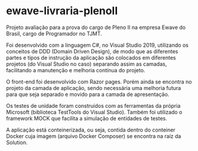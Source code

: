 # ewave-livraria-plenoII
Projeto avaliação para a prova do cargo de Pleno II na empresa Ewave do Brasil, cargo de Programador no TJMT.


Foi desenvolvido com a linguagem C#, no Visual Studio 2019, utilizando os conceitos de DDD (Domain Driven Design), de modo que as diferentes partes e tipos de instrução da aplicação são colocados em diferentes projetos (do Visual Studio no caso) separando assim as camadas, facilitando a manutenção e melhoria contínua do projeto.

O front-end foi desenvolvido com Razor pages. Porém ainda se encontra no projeto da camada de aplicação, sendo necessária uma melhoria futura para que seja separado e movido para a camada de apresentação.

Os testes de unidade foram construídos com as ferramentas da própria Microsoft (biblioteca TestTools do Visual Studio). Também foi utilizado o framework MOCK que facilita a simulação de entidades de testes.


A aplicação está conteinerizada, ou seja, contida dentro do conteiner Docker cuja imagem (arquivo Docker Composer) se encontra na raíz da Solution.
